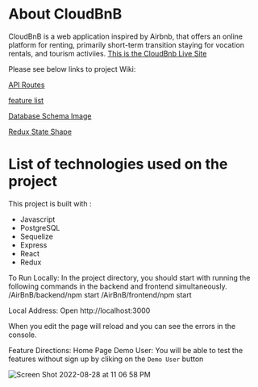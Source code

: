# About CloudBnB
CloudBnB is a web application inspired by Airbnb, that offers an online platform for renting, primarily short-term transition staying for vocation rentals, and tourism activiies.
[This is the CloudBnb Live Site](https://airbnblyn.herokuapp.com/)

Please see below links to project Wiki:

[API Routes](https://github.com/linyangofmay/AirBnB/wiki/CloudBnB-API-Routes)

[feature list](https://github.com/linyangofmay/AirBnB/wiki/CloudBnb-feature-list)

[Database Schema Image](https://github.com/linyangofmay/AirBnB/wiki/Database-Schema-Image-with-Relationships)

[Redux State Shape](https://github.com/linyangofmay/AirBnB/wiki/Redux-State-Shape)

# List of technologies used on the project

This project is built with :
- Javascript
- PostgreSQL
- Sequelize
- Express
- React
- Redux

To Run Locally:
In the project directory, you should start with running the following commands in the backend and frontend simultaneously.
/AirBnB/backend/npm start
/AirBnB/frontend/npm start 

Local Address:
Open http://localhost:3000 

When you edit the page will reload and you can see the errors in the console.



Feature Directions:
Home Page Demo User:
You will be able to test the features without sign up by cliking on the `Demo User` button

![Screen Shot 2022-08-28 at 11 06 58 PM](https://user-images.githubusercontent.com/59943346/187212210-49fdbe77-fed9-41e8-ba08-fa9868cd89dc.png)

